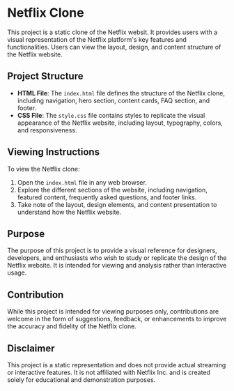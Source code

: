 # Netflix Clone

This project is a static clone of the Netflix websit. It provides users with a visual representation of the Netflix platform's key features and functionalities. Users can view the layout, design, and content structure of the Netflix website.

## Project Structure

- **HTML File**: The `index.html` file defines the structure of the Netflix clone, including navigation, hero section, content cards, FAQ section, and footer.
- **CSS File**: The `style.css` file contains styles to replicate the visual appearance of the Netflix website, including layout, typography, colors, and responsiveness.

## Viewing Instructions

To view the Netflix clone:

1. Open the `index.html` file in any web browser.
2. Explore the different sections of the website, including navigation, featured content, frequently asked questions, and footer links.
3. Take note of the layout, design elements, and content presentation to understand how the Netflix website.

## Purpose

The purpose of this project is to provide a visual reference for designers, developers, and enthusiasts who wish to study or replicate the design of the Netflix website. It is intended for viewing and analysis rather than interactive usage.

## Contribution

While this project is intended for viewing purposes only, contributions are welcome in the form of suggestions, feedback, or enhancements to improve the accuracy and fidelity of the Netflix clone.

## Disclaimer

This project is a static representation and does not provide actual streaming or interactive features. It is not affiliated with Netflix Inc. and is created solely for educational and demonstration purposes.